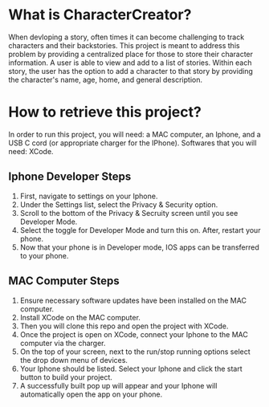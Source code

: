 # What is CharacterCreator?
When devloping a story, often times it can become challenging to track characters and their backstories. This project is meant to address this problem by providing a centralized place for those to store their character information. A user is able to view and add to a list of stories. Within each story, the user has the option to add a character to that story by providing the character's name, age, home, and general description. 

# How to retrieve this project? 
In order to run this project, you will need: a MAC computer, an Iphone, and a USB C cord (or appropriate charger for the IPhone). 
Softwares that you will need: XCode. 

## Iphone Developer Steps 
1. First, navigate to settings on your Iphone.
2. Under the Settings list, select the Privacy & Security option. 
3. Scroll to the bottom of the Privacy & Secruity screen until you see Developer Mode. 
4. Select the toggle for Developer Mode and turn this on. After, restart your phone.
5. Now that your phone is in Developer mode, IOS apps can be transferred to your phone.

## MAC Computer Steps
1. Ensure necessary software updates have been installed on the MAC computer.
2. Install XCode on the MAC computer.
3. Then you will clone this repo and open the project with XCode.
4. Once the project is open on XCode, connect your Iphone to the MAC computer via the charger.
5. On the top of your screen, next to the run/stop running options select the drop down menu of devices.
6. Your Iphone should be listed. Select your Iphone and click the start button to build your project.
7. A successfully built pop up will appear and your Iphone will automatically open the app on your phone.

